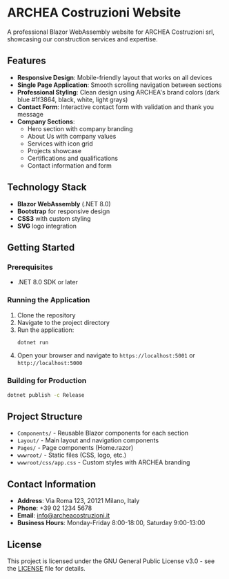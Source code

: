 # ARCHEA Costruzioni Website

A professional Blazor WebAssembly website for ARCHEA Costruzioni srl, showcasing our construction services and expertise.

## Features

- **Responsive Design**: Mobile-friendly layout that works on all devices
- **Single Page Application**: Smooth scrolling navigation between sections
- **Professional Styling**: Clean design using ARCHEA's brand colors (dark blue #1f3864, black, white, light grays)
- **Contact Form**: Interactive contact form with validation and thank you message
- **Company Sections**: 
  - Hero section with company branding
  - About Us with company values
  - Services with icon grid
  - Projects showcase
  - Certifications and qualifications
  - Contact information and form

## Technology Stack

- **Blazor WebAssembly** (.NET 8.0)
- **Bootstrap** for responsive design
- **CSS3** with custom styling
- **SVG** logo integration

## Getting Started

### Prerequisites
- .NET 8.0 SDK or later

### Running the Application

1. Clone the repository
2. Navigate to the project directory
3. Run the application:
   ```bash
   dotnet run
   ```
4. Open your browser and navigate to `https://localhost:5001` or `http://localhost:5000`

### Building for Production

```bash
dotnet publish -c Release
```

## Project Structure

- `Components/` - Reusable Blazor components for each section
- `Layout/` - Main layout and navigation components  
- `Pages/` - Page components (Home.razor)
- `wwwroot/` - Static files (CSS, logo, etc.)
- `wwwroot/css/app.css` - Custom styles with ARCHEA branding

## Contact Information

- **Address**: Via Roma 123, 20121 Milano, Italy
- **Phone**: +39 02 1234 5678
- **Email**: info@archeacostruzioni.it
- **Business Hours**: Monday-Friday 8:00-18:00, Saturday 9:00-13:00

## License

This project is licensed under the GNU General Public License v3.0 - see the [LICENSE](LICENSE) file for details.